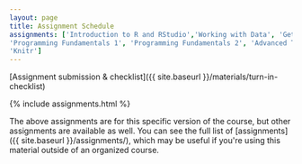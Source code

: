 ```yaml
---
layout: page
title: Assignment Schedule
assignments: ['Introduction to R and RStudio','Working with Data', 'Getting Data', 'Data Visualization', 'Working with Spatial Data',
'Programming Fundamentals 1', 'Programming Fundamentals 2', 'Advanced Topics', 'Putting It All Together',
'Knitr']
---
```


[Assignment submission & checklist]({{ site.baseurl }}/materials/turn-in-checklist)

{% include assignments.html %}

The above assignments are for this specific version of the course, but other
assignments are available as well. You can see the full list of
[assignments]({{ site.baseurl }}/assignments/), which may be useful if you're using this material
outside of an organized course.

<!-- Schedule Management
- Update the `assignments:` list with `title:` from `assignments/` files. 
- Add 'Template' to `assignments:` to view the course template from `docs/`. 
- The remaining content should be left AS IS.
-->
